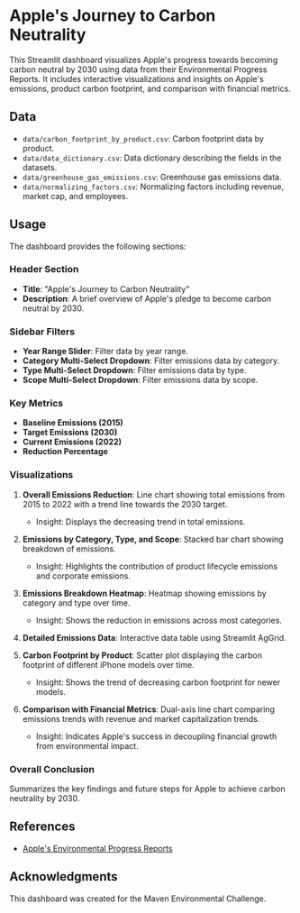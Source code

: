 # Apple's Journey to Carbon Neutrality

This Streamlit dashboard visualizes Apple's progress towards becoming carbon neutral by 2030 using data from their Environmental Progress Reports. It includes interactive visualizations and insights on Apple's emissions, product carbon footprint, and comparison with financial metrics.

## Data

- `data/carbon_footprint_by_product.csv`: Carbon footprint data by product.
- `data/data_dictionary.csv`: Data dictionary describing the fields in the datasets.
- `data/greenhouse_gas_emissions.csv`: Greenhouse gas emissions data.
- `data/normalizing_factors.csv`: Normalizing factors including revenue, market cap, and employees.

## Usage

The dashboard provides the following sections:

### Header Section

- **Title**: "Apple's Journey to Carbon Neutrality"
- **Description**: A brief overview of Apple's pledge to become carbon neutral by 2030.

### Sidebar Filters

- **Year Range Slider**: Filter data by year range.
- **Category Multi-Select Dropdown**: Filter emissions data by category.
- **Type Multi-Select Dropdown**: Filter emissions data by type.
- **Scope Multi-Select Dropdown**: Filter emissions data by scope.

### Key Metrics

- **Baseline Emissions (2015)**
- **Target Emissions (2030)**
- **Current Emissions (2022)**
- **Reduction Percentage**

### Visualizations

1. **Overall Emissions Reduction**: Line chart showing total emissions from 2015 to 2022 with a trend line towards the 2030 target.
    - Insight: Displays the decreasing trend in total emissions.

2. **Emissions by Category, Type, and Scope**: Stacked bar chart showing breakdown of emissions.
    - Insight: Highlights the contribution of product lifecycle emissions and corporate emissions.

3. **Emissions Breakdown Heatmap**: Heatmap showing emissions by category and type over time.
    - Insight: Shows the reduction in emissions across most categories.

4. **Detailed Emissions Data**: Interactive data table using Streamlit AgGrid.

5. **Carbon Footprint by Product**: Scatter plot displaying the carbon footprint of different iPhone models over time.
    - Insight: Shows the trend of decreasing carbon footprint for newer models.

6. **Comparison with Financial Metrics**: Dual-axis line chart comparing emissions trends with revenue and market capitalization trends.
    - Insight: Indicates Apple's success in decoupling financial growth from environmental impact.

### Overall Conclusion

Summarizes the key findings and future steps for Apple to achieve carbon neutrality by 2030.

## References

- [Apple's Environmental Progress Reports](https://www.apple.com/environment/reports/)

## Acknowledgments

This dashboard was created for the Maven Environmental Challenge.
